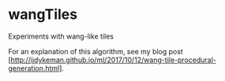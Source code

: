# wangTiles
Experiments with wang-like tiles

For an explanation of this algorithm, see my blog post [http://ijdykeman.github.io/ml/2017/10/12/wang-tile-procedural-generation.html].
